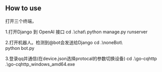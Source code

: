## How to use
打开三个终端，

1.打开Django 到 OpenAI 接口
cd .\chat\ 
python manage.py runserver

2.打开机器人。检测到@bot会发送给Django
cd .\noneBot\  
python bot.py 

3.登录qq并通信(在device.json选择protocal的参数切换设备)
cd .\go-cqhttp\
.\go-cqhttp_windows_amd64.exe